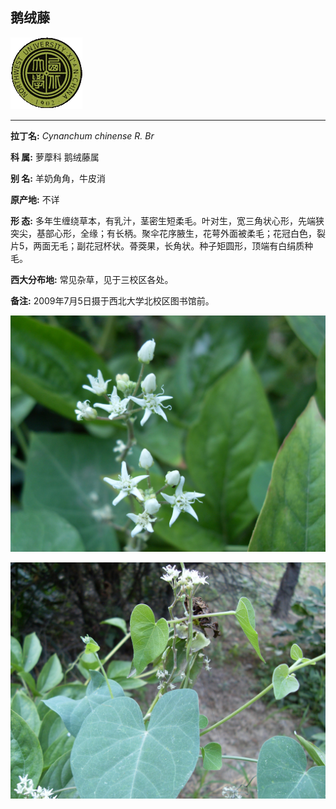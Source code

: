 ## 鹅绒藤

![西北大学校园网络植物志](JPG/nwu.gif)

---

**拉丁名:**  _Cynanchum chinense R. Br_

**科 属:** 萝藦科 鹅绒藤属

**别 名:** 羊奶角角，牛皮消

**原产地:** 不详

**形  态:** 多年生缠绕草本，有乳汁，茎密生短柔毛。叶对生，宽三角状心形，先端狭突尖，基部心形，全缘；有长柄。聚伞花序腋生，花萼外面被柔毛；花冠白色，裂片5，两面无毛；副花冠杯状。蓇葖果，长角状。种子矩圆形，顶端有白绢质种毛。

**西大分布地:** 常见杂草，见于三校区各处。

**备注:** 2009年7月5日摄于西北大学北校区图书馆前。

![鹅绒藤](JPG/鹅绒藤.JPG) 

![鹅绒藤](JPG/鹅绒藤1.JPG) 

